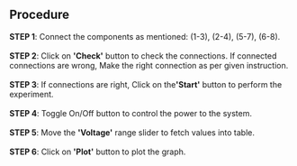 ## Procedure
<b>STEP 1</b>: Connect the components as mentioned:
(1-3), (2-4), (5-7), (6-8).
<br>
<br>
<b>STEP 2</b>: Click on <b>'Check'</b> button to check the connections. If connected connections are wrong, Make the right connection as per given instruction.
<br><br>
<b>STEP 3</b>: If connections are right, Click on the<b>'Start'</b> button to perform the experiment.<br><br>
<b>STEP 4</b>: Toggle On/Off button to control the power to the system.<br><br>
<b>STEP 5</b>: Move the <b>'Voltage'</b> range slider to fetch values into table.<br><br>
<b>STEP 6</b>: Click on <b>'Plot'</b> button to plot the graph.<br><br>
